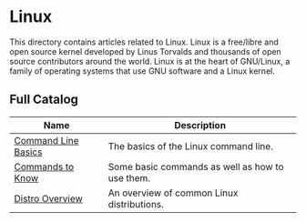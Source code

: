 # Linux

This directory contains articles related to Linux. Linux is a free/libre and open source kernel developed by Linus Torvalds and thousands of open source contributors around the world. Linux is at the heart of GNU/Linux, a family of operating systems that use GNU software and a Linux kernel.

## Full Catalog

| Name                                            | Description                                                      |
| ----------------------------------------------- | ---------------------------------------------------------------- |
| [Command Line Basics](./command-line-basics.md) | The basics of the Linux command line.                            |
| [Commands to Know](./commands-to-know.md)       | Some basic commands as well as how to use them.                  |
| [Distro Overview](./distro-overview.md)         | An overview of common Linux distributions.                       |
